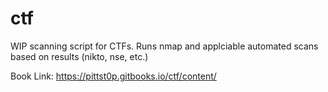 # ctf
WIP scanning script for CTFs. Runs nmap and applciable automated scans based on results (nikto, nse, etc.)

Book Link: https://pittst0p.gitbooks.io/ctf/content/
